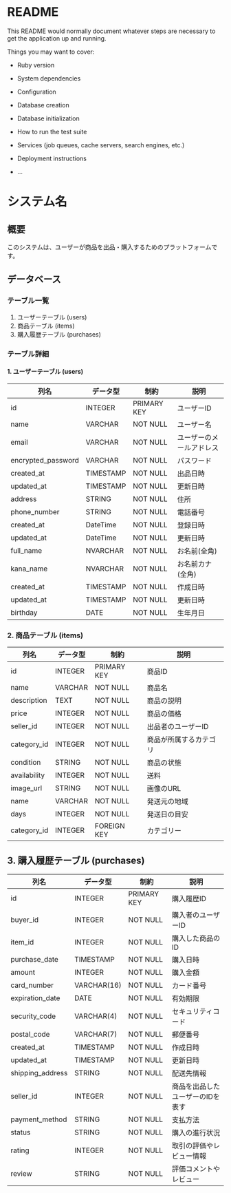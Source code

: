 # README

This README would normally document whatever steps are necessary to get the
application up and running.

Things you may want to cover:

* Ruby version

* System dependencies

* Configuration

* Database creation

* Database initialization

* How to run the test suite

* Services (job queues, cache servers, search engines, etc.)

* Deployment instructions

* ...
# システム名

## 概要
このシステムは、ユーザーが商品を出品・購入するためのプラットフォームです。

## データベース

### テーブル一覧

1. ユーザーテーブル (users)
2. 商品テーブル (items)
3. 購入履歴テーブル (purchases)

### テーブル詳細

#### 1. ユーザーテーブル (users)

| 列名       | データ型   | 制約     | 説明                 |
|------------|-----------|----------|---------------------|
| id         | INTEGER   | PRIMARY KEY | ユーザーID           |
| name       | VARCHAR   | NOT NULL | ユーザー名              |
| email      | VARCHAR   | NOT NULL | ユーザーのメールアドレス  |
| encrypted_password   | VARCHAR   | NOT NULL | パスワード   |
| created_at    | TIMESTAMP | NOT NULL | 出品日時             |
| updated_at    | TIMESTAMP | NOT NULL | 更新日時             |
|address        | STRING    | NOT NULL | 住所                |
|phone_number   | STRING    | NOT NULL | 電話番号             |
|created_at     | DateTime  | NOT NULL | 登録日時             |
| updated_at    | DateTime  | NOT NULL | 更新日時             |
|full_name      | NVARCHAR  |NOT NULL  | お名前(全角)         |
|kana_name      |  NVARCHAR |NOT NULL  |  お名前カナ(全角)     |
| created_at    | TIMESTAMP | NOT NULL | 作成日時             |
| updated_at    | TIMESTAMP | NOT NULL | 更新日時              
| birthday      | DATE      | NOT NULL | 生年月日             |

### 2. 商品テーブル (items)

| 列名          | データ型   | 制約     | 説明                |
|---------------|-----------|----------|--------------------|
| id            | INTEGER   | PRIMARY KEY | 商品ID           |
| name          | VARCHAR   | NOT NULL | 商品名              |
| description   | TEXT      | NOT NULL | 商品の説明           |
| price         | INTEGER   | NOT NULL | 商品の価格           |
| seller_id     | INTEGER   | NOT NULL | 出品者のユーザーID    |
| category_id   | INTEGER   | NOT NULL | 商品が所属するカテゴリ |
| condition     | STRING    | NOT NULL | 商品の状態           |
| availability  | INTEGER   | NOT NULL | 送料                |
| image_url     | STRING    | NOT NULL | 画像のURL           |
| name          | VARCHAR   | NOT NULL | 発送元の地域         |
| days          | INTEGER   | NOT NULL | 発送日の目安         |
| category_id   | INTEGER   | FOREIGN KEY| カテゴリー         |



## 3. 購入履歴テーブル (purchases)

| 列名           | データ型   | 制約     | 説明                  |
|----------------|-----------|----------|----------------------|
| id             | INTEGER   | PRIMARY KEY | 購入履歴ID          |
| buyer_id       | INTEGER   | NOT NULL | 購入者のユーザーID      |
| item_id        | INTEGER   | NOT NULL | 購入した商品のID        |
| purchase_date  | TIMESTAMP | NOT NULL | 購入日時               |
| amount         | INTEGER   | NOT NULL | 購入金額               |
| card_number    | VARCHAR(16)| NOT NULL | カード番号            |
| expiration_date| DATE      | NOT NULL | 有効期限               |
| security_code  | VARCHAR(4)| NOT NULL | セキュリティコード       |
| postal_code    | VARCHAR(7)| NOT NULL | 郵便番号               |
| created_at     | TIMESTAMP | NOT NULL | 作成日時               |
| updated_at     | TIMESTAMP | NOT NULL | 更新日時               |
| shipping_address| STRING   | NOT NULL | 配送先情報             |
|seller_id       | INTEGER   | NOT NULL | 商品を出品したユーザーのIDを表す|
|payment_method  | STRING    | NOT NULL | 支払方法               |
|status          | STRING    | NOT NULL | 購入の進行状況          |
|rating          | INTEGER   | NOT NULL | 取引の評価やレビュー情報 |
|review          | STRING    | NOT NULL | 評価コメントやレビュー   |